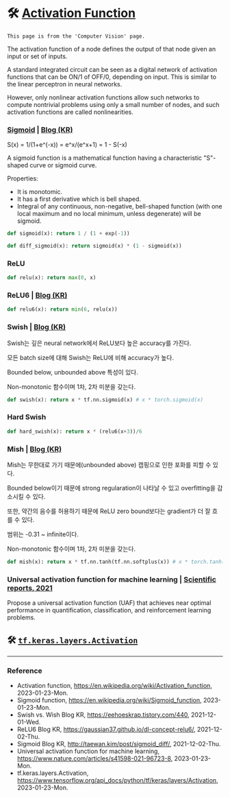 # :hammer_and_wrench: [Activation Function](https://en.wikipedia.org/wiki/Activation_function)

`This page is from the 'Computer Vision' page.`

The activation function of a node defines the output of that node given an input or set of inputs.

A standard integrated circuit can be seen as a digital network of activation functions that can be ON/1 of OFF/0, depending on input. This is similar to the linear perceptron in neural networks.

However, only nonlinear activation functions allow such networks to compute nontrivial problems using only a small number of nodes, and such activation functions are called nonlinearities.

### [Sigmoid](https://en.wikipedia.org/wiki/Sigmoid_function) | [Blog (KR)](http://taewan.kim/post/sigmoid_diff/)

S(x) = 1/(1+e^(-x)) = e^x/(e^x+1) = 1 - S(-x)

A sigmoid function is a mathematical function having a characteristic "S"-shaped curve or sigmoid curve.

Properties:
- It is monotomic.
- It has a first derivative which is bell shaped.
- Integral of any continuous, non-negative, bell-shaped function (with one local maximum and no local minimum, unless degenerate) will be sigmoid.

```Python
def sigmoid(x): return 1 / (1 + exp(-1))
```

```Python
def diff_sigmoid(x): return sigmoid(x) * (1 - sigmoid(x))
```

### ReLU

```Python
def relu(x): return max(0, x)
```

### ReLU6 | [Blog (KR)](https://gaussian37.github.io/dl-concept-relu6/)

```Python
def relu6(x): return min(6, relu(x))
```

### Swish | [Blog (KR)](https://eehoeskrap.tistory.com/440)

Swish는 깊은 neural network에서 ReLU보다 높은 accuracy를 가진다.

모든 batch size에 대해 Swish는 ReLU에 비해 accuracy가 높다.

Bounded below, unbounded above 특성이 있다.

Non-monotonic 함수이며 1차, 2차 미분을 갖는다.

```Python
def swish(x): return x * tf.nn.sigmoid(x) # x * torch.sigmoid(x)
```

### Hard Swish

```Python
def hard_swish(x): return x * (relu6(x+3))/6
```

### Mish | [Blog (KR)](https://eehoeskrap.tistory.com/440)

Mish는 무한대로 가기 때문에(unbounded above) 캡핑으로 인한 포화를 피할 수 있다.

Bounded below이기 때문에 strong regularation이 나타날 수 있고 overfitting을 감소시킬 수 있다.

또한, 약간의 음수를 허용하기 때문에 ReLU zero bound보다는 gradient가 더 잘 흐를 수 있다.

범위는 -0.31 ~ infinite이다.

Non-monotonic 함수이며 1차, 2차 미분을 갖는다.

```Python
def mish(x): return x * tf.nn.tanh(tf.nn.softplus(x)) # x * torch.tanh(F.softplus(x))
```

### Universal activation function for machine learning | [Scientific reports, 2021](https://www.nature.com/articles/s41598-021-96723-8)

Propose a universal activation function (UAF) that achieves near optimal performance in quantification, classification, and reinforcement learning problems.

## :hammer_and_wrench: [`tf.keras.layers.Activation`](https://www.tensorflow.org/api_docs/python/tf/keras/layers/Activation)

--- 

### Reference
- Activation function, https://en.wikipedia.org/wiki/Activation_function, 2023-01-23-Mon.
- Sigmoid function, https://en.wikipedia.org/wiki/Sigmoid_function, 2023-01-23-Mon.
- Swish vs. Wish Blog KR, https://eehoeskrap.tistory.com/440, 2021-12-01-Wed.
- ReLU6 Blog KR, https://gaussian37.github.io/dl-concept-relu6/, 2021-12-02-Thu.
- Sigmoid Blog KR, http://taewan.kim/post/sigmoid_diff/, 2021-12-02-Thu.
- Universal activation function for machine learning, https://www.nature.com/articles/s41598-021-96723-8, 2023-01-23-Mon.
- tf.keras.layers.Activation, https://www.tensorflow.org/api_docs/python/tf/keras/layers/Activation, 2023-01-23-Mon.
